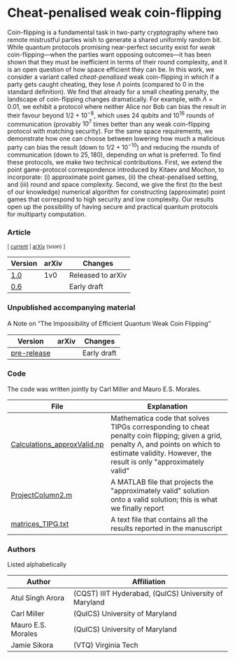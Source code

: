 # Cheat-penalised weak coin-flipping


Coin-flipping is a fundamental task in two-party cryptography where two remote mistrustful parties wish to generate a shared uniformly random bit. While quantum protocols promising near-perfect security exist for *weak* coin-flipping—when the parties want opposing outcomes—it has been shown that they must be inefficient in terms of their round complexity, and it is an open question of how space efficient they can be. In this work, we consider a variant called *cheat-penalised* weak coin-flipping in which if a party gets caught cheating, they lose $\Lambda$ points (compared to $0$ in the standard definition). We find that already for a small cheating penalty, the landscape of coin-flipping changes dramatically. For example, with $\Lambda=0.01$, we exhibit a protocol where neither Alice nor Bob can bias the result in their favour beyond $1/2 + 10^{-8}$, which uses $24$ qubits and $10^{16}$ rounds of communication (provably $10^{7}$ times better than any weak coin-flipping protocol with matching security). For the same space requirements, we demonstrate how one can choose between lowering how much a malicious party can bias the result (down to $1/2 + 10^{-10}$) and reducing the rounds of communication (down to $25,180$), depending on what is preferred. To find these protocols, we make two technical contributions. First, we extend the point game-protocol correspondence introduced by Kitaev and Mochon, to incorporate: (i) approximate point games, (ii) the cheat-penalised setting, and (iii) round and space complexity. Second, we give the first (to the best of our knowledge) numerical algorithm for constructing (approximate) point games that correspond to high security and low complexity. Our results open up the possibility of having secure and practical quantum protocols for multiparty computation. 



### Article



<sub> [ [current](penWCF_0v6.pdf) | [arXiv]() (soon) ] </sub>


| Version | arXiv | Changes | 
|-|-|-|
| [1.0](penWCF_1v0.pdf) | 1v0 | Released to arXiv |
| [0.6](penWCF_0v6.pdf) |  | Early draft |


### Unpublished accompanying material

A Note on “The Impossibility of Eﬃcient Quantum Weak
Coin Flipping”

| Version | arXiv | Changes | 
|-|-|-|
| [pre-release](Explicit_Lower_Bounds_on_Quantum_Weak_Coin_Flipping.pdf) |  | Early draft |




### Code

The code was written jointly by Carl Miller and Mauro E.S. Morales.

| File | Explanation | 
|-|-|
| [Calculations_approxValid.np](numerics/Calculations_approxValid.nb) | Mathematica code that solves TIPGs corresponding to cheat penalty coin flipping; given a grid, penalty Λ, and points on which to estimate validity. However, the result is only "approximately valid"| 
| [ProjectColumn2.m](numerics/ProjectColumn2.m) | A MATLAB file that projects the "approximately valid" solution onto a valid solution; this is what we finally report |  
| [matrices_TIPG.txt](numerics/Matrices_TIPG.txt) | A text file that contains all the results reported in the manuscript |



### Authors
Listed alphabetically 

| Author | Affiliation |
| - | - |
| Atul Singh Arora | (CQST) IIIT Hyderabad, (QuICS) University of Maryland | 
| Carl Miller | (QuICS) University of Maryland | 
| Mauro E.S. Morales | (QuICS) University of Maryland | 
| Jamie Sikora | (VTQ) Virginia Tech |



